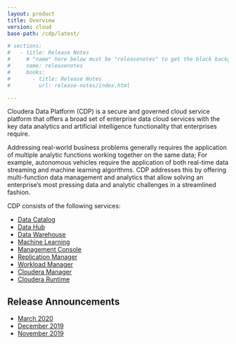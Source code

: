 ```yaml
---
layout: product
title: Overview
version: cloud
base-path: /cdp/latest/

# sections:
#   - title: Release Notes
#     # "name" here below must be "releasenotes" to get the black background
#     name: releasenotes
#     books:
#       - title: Release Notes
#         url: release-notes/index.html

---
```


Cloudera Data Platform (CDP) is a secure and governed cloud service
platform that offers a broad set of enterprise data cloud services with
the key data analytics and artificial intelligence functionality that
enterprises require.

Addressing real-world business problems generally requires the
application of multiple analytic functions working together on the same
data; For example, autonomous vehicles require the application of both
real-time data streaming and machine learning algorithms. CDP addresses
this by offering multi-function data management and analytics that allow
solving an enterprise’s most pressing data and analytic challenges in a
streamlined fashion.

CDP consists of the following services:

* [Data Catalog](/data-catalog/cloud/index.html)
* [Data Hub](/data-hub/cloud/index.html)
* [Data Warehouse](/data-warehouse/cloud/index.html)
* [Machine Learning](/machine-learning/cloud/index.html)
* [Management Console](/management-console/cloud/index.html)
* [Replication Manager](/replication-manager/cloud/index.html)
* [Workload Manager](/workload-manager/cloud/index.html)
* [Cloudera Manager](/cloudera-manager/latest/index.html)
* [Cloudera Runtime](/runtime/latest/index.html)

## Release Announcements

* [March 2020](announcement-202003.html)
* [December 2019](announcement-201912.html)
* [November 2019](announcement-201911.html)
